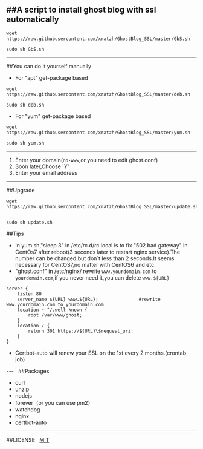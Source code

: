 ##A script to install ghost blog with ssl automatically
------

```
wget https://raw.githubusercontent.com/xratzh/GhostBlog_SSL/master/GbS.sh  

sudo sh GbS.sh

```
---  

##You can do it yourself manually

- For "apt" get-package based
```
wget https://raw.githubusercontent.com/xratzh/GhostBlog_SSL/master/deb.sh  

sudo sh deb.sh
```  

- For "yum" get-package based
```
wget https://raw.githubusercontent.com/xratzh/GhostBlog_SSL/master/yum.sh  

sudo sh yum.sh
```  

---
1. Enter your domain(`no-www`,or you need to edit ghost.conf)
2. Soon later,Choose 'Y'
3. Enter your email address  

---  

##Upgrade

```
wget https://raw.githubusercontent.com/xratzh/GhostBlog_SSL/master/update.sh  

sudo sh update.sh
```

##Tips  

- In yum.sh,"sleep 3" in /etc/rc.d/rc.local is to fix "502 bad gateway" in CentOs7 after reboot(3 seconds later to restart nginx service).The number can be changed,but don`t less than 2 seconds.It seems necessary for CentOS7,no matter with CentOS6 and etc.  
- "ghost.conf" in /etc/nginx/ rewrite `www.yourdomain.com` to `yourdomain.com`,if you never need it,you can delete `www.${URL}`
```
server {
    listen 80
    server_name ${URL} www.${URL};               #rewrite www.yourdomain.com to yourdomain.com
    location ~ ^/.well-known {
        root /var/www/ghost;
    }
    location / {
        return 301 https://${URL}\$request_uri;
    }
}
```  
- Certbot-auto will renew your SSL on the 1st every 2 months.(crontab job)  

---  
##Packages  
- curl
- unzip
- nodejs
- forever（or you can use pm2）
- watchdog
- nginx
- certbot-auto

---
##LICENSE  
[MIT](https://github.com/xratzh/GhostBlog_SSL/blob/master/LICENSE)
